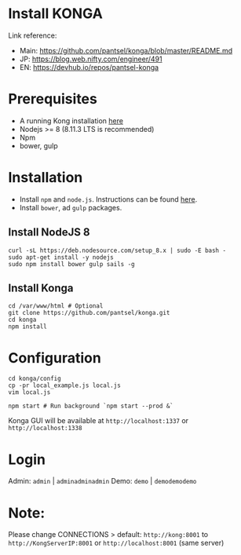 #  Install KONGA
Link reference: 
- Main: https://github.com/pantsel/konga/blob/master/README.md
- JP: https://blog.web.nifty.com/engineer/491
- EN: https://devhub.io/repos/pantsel-konga

# Prerequisites
- A running Kong installation [here](https://github.com/vantruong1810/linux/blob/master/kong.md "Kong installation")
- Nodejs >= 8 (8.11.3 LTS is recommended)
- Npm
- bower, gulp

# Installation
- Install `npm` and `node.js`. Instructions can be found [here](https://github.com/pandao/editor.md "Node").
- Install `bower`, ad `gulp` packages.

## Install NodeJS 8
```
curl -sL https://deb.nodesource.com/setup_8.x | sudo -E bash -
sudo apt-get install -y nodejs
sudo npm install bower gulp sails -g
```

## Install Konga
```
cd /var/www/html # Optional
git clone https://github.com/pantsel/konga.git
cd konga
npm install
```
# Configuration
```
cd konga/config
cp -pr local_example.js local.js
vim local.js

npm start # Run background `npm start --prod &`
```
Konga GUI will be available at `http://localhost:1337` or `http://localhost:1338` 

# Login
Admin: `admin` | `adminadminadmin`
Demo: `demo` | `demodemodemo`

# Note:
Please change CONNECTIONS > default: `http://kong:8001` to `http://KongServerIP:8001` or `http://localhost:8001` (same server)

